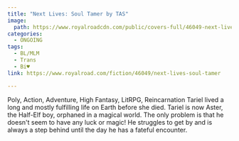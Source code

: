 ```yaml
---
title: "Next Lives: Soul Tamer by TAS"
image:
  path: https://www.royalroadcdn.com/public/covers-full/46049-next-lives-soul-tamer.jpg
categories:
  - ONGOING
tags:
  - BL/MLM
  - Trans
  - Bi♥
link: https://www.royalroad.com/fiction/46049/next-lives-soul-tamer

---
```

Poly, Action, Adventure, High Fantasy, LitRPG, Reincarnation
Tariel lived a long and mostly fulfilling life on Earth before she died. Tariel is now Aster, the Half-Elf boy, orphaned in a magical world. The only problem is that he doesn't seem to have any luck or magic! He struggles to get by and is always a step behind until the day he has a fateful encounter.

